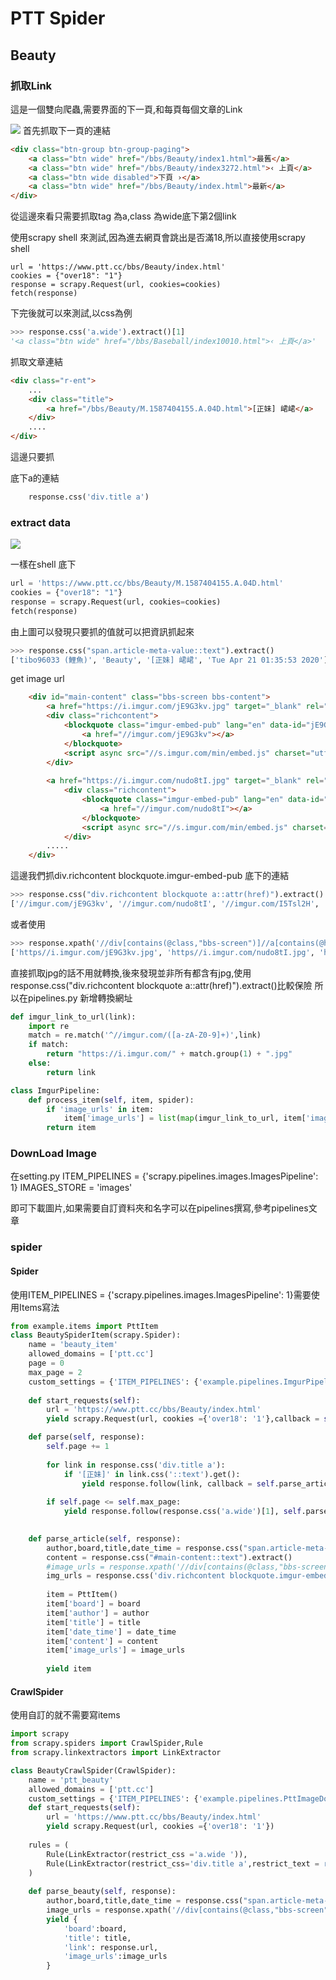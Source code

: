 # PTT Spider


## Beauty


### 抓取Link
這是一個雙向爬蟲,需要界面的下一頁,和每頁每個文章的Link

<img src = "1.PNG"></img>
首先抓取下一頁的連結

```html
<div class="btn-group btn-group-paging">
	<a class="btn wide" href="/bbs/Beauty/index1.html">最舊</a>
	<a class="btn wide" href="/bbs/Beauty/index3272.html">‹ 上頁</a>
	<a class="btn wide disabled">下頁 ›</a>
	<a class="btn wide" href="/bbs/Beauty/index.html">最新</a>
</div>
```

從這邊來看只需要抓取tag 為a,class 為wide底下第2個link


使用scrapy shell 來測試,因為進去網頁會跳出是否滿18,所以直接使用scrapy shell
```
url = 'https://www.ptt.cc/bbs/Beauty/index.html'
cookies = {"over18": "1"}
response = scrapy.Request(url, cookies=cookies)
fetch(response)
```
下完後就可以來測試,以css為例
```python
>>> response.css('a.wide').extract()[1]
'<a class="btn wide" href="/bbs/Baseball/index10010.html">‹ 上頁</a>'
```

抓取文章連結

```html
<div class="r-ent">
	...
	<div class="title">			
		<a href="/bbs/Beauty/M.1587404155.A.04D.html">[正妹] 峮峮</a>			
	</div>
	....
</div>
```
這邊只要抓<div class="title">底下a的連結
```python
    response.css('div.title a')
```

### extract data 
<img src = "2.PNG"></img>

一樣在shell 底下
```python
url = 'https://www.ptt.cc/bbs/Beauty/M.1587404155.A.04D.html'
cookies = {"over18": "1"}
response = scrapy.Request(url, cookies=cookies)
fetch(response)
```

由上圖可以發現只要抓<span clsss="article-meta-value">的值就可以把資訊抓起來
```python
>>> response.css("span.article-meta-value::text").extract()
['tibo96033 (鯉魚)', 'Beauty', '[正妹] 峮峮', 'Tue Apr 21 01:35:53 2020']
```    

get image url
```html
	<div id="main-content" class="bbs-screen bbs-content">
		<a href="https://i.imgur.com/jE9G3kv.jpg" target="_blank" rel="nofollow">https://i.imgur.com/jE9G3kv.jpg</a>
        <div class="richcontent">
            <blockquote class="imgur-embed-pub" lang="en" data-id="jE9G3kv">
                <a href="//imgur.com/jE9G3kv"></a>
            </blockquote>
            <script async src="//s.imgur.com/min/embed.js" charset="utf-8"></script>
		</div>
        
		<a href="https://i.imgur.com/nudo8tI.jpg" target="_blank" rel="nofollow">https://i.imgur.com/nudo8tI.jpg</a>
			<div class="richcontent">
				<blockquote class="imgur-embed-pub" lang="en" data-id="nudo8tI">
                    <a href="//imgur.com/nudo8tI"></a>
				</blockquote>
				<script async src="//s.imgur.com/min/embed.js" charset="utf-8"></script>
			</div>
        .....
    </div>    
```
這邊我們抓div.richcontent blockquote.imgur-embed-pub 底下的連結

```python
>>> response.css("div.richcontent blockquote a::attr(href)").extract()
['//imgur.com/jE9G3kv', '//imgur.com/nudo8tI', '//imgur.com/I5Tsl2H', '//imgur.com/yeTwTLl', '//imgur.com/5dLWpUe', '//imgur.com/NjsHGMQ', '//imgur.com/jZqQT4A']
```
或者使用
```python
>>> response.xpath('//div[contains(@class,"bbs-screen")]//a[contains(@href, ".jpg")]/@href').extract()
['https//i.imgur.com/jE9G3kv.jpg', 'https//i.imgur.com/nudo8tI.jpg', 'https//i.//imgur.com/I5Tsl2H.jpg',...
```

直接抓取jpg的話不用就轉換,後來發現並非所有都含有jpg,使用response.css("div.richcontent blockquote a::attr(href)").extract()比較保險
所以在pipelines.py 新增轉換網址

```python
def imgur_link_to_url(link):    
    import re
    match = re.match('^//imgur.com/([a-zA-Z0-9]+)',link)
    if match:
        return "https://i.imgur.com/" + match.group(1) + ".jpg"
    else:
        return link    

class ImgurPipeline:
    def process_item(self, item, spider):
        if 'image_urls' in item:
            item['image_urls'] = list(map(imgur_link_to_url, item['image_urls']))
        return item
```


### DownLoad Image
在setting.py 
ITEM_PIPELINES = {'scrapy.pipelines.images.ImagesPipeline': 1}
IMAGES_STORE = 'images'

即可下載圖片,如果需要自訂資料夾和名字可以在pipelines撰寫,參考pipelines文章


### spider

#### Spider

使用ITEM_PIPELINES = {'scrapy.pipelines.images.ImagesPipeline': 1}需要使用Items寫法

```python
from example.items import PttItem
class BeautySpiderItem(scrapy.Spider):
    name = 'beauty_item'
    allowed_domains = ['ptt.cc']  
    page = 0
    max_page = 2 
    custom_settings = {'ITEM_PIPELINES': {'example.pipelines.ImgurPipeline': 3}        
    
    def start_requests(self):  
        url = 'https://www.ptt.cc/bbs/Beauty/index.html' 
        yield scrapy.Request(url, cookies ={'over18': '1'},callback = self.parse)        

    def parse(self, response):    
        self.page += 1    
        
        for link in response.css('div.title a'):            
            if '[正妹]' in link.css('::text').get():                
                yield response.follow(link, callback = self.parse_article)          
        
        if self.page <= self.max_page:
            yield response.follow(response.css('a.wide')[1], self.parse)        
   

    def parse_article(self, response):        
        author,board,title,date_time = response.css("span.article-meta-value::text").extract()        
        content = response.css("#main-content::text").extract()
        #image_urls = response.xpath('//div[contains(@class,"bbs-screen")]//a[contains(@href, ".jpg")]/@href').extract()
        img_urls = response.css('div.richcontent blockquote.imgur-embed-pub a::attr(href)').extract()
        
        item = PttItem()        
        item['board'] = board
        item['author'] = author
        item['title'] = title
        item['date_time'] = date_time
        item['content'] = content
        item['image_urls'] = image_urls
       
        yield item    
```       


#### CrawlSpider

使用自訂的就不需要寫items
```python
import scrapy
from scrapy.spiders import CrawlSpider,Rule
from scrapy.linkextractors import LinkExtractor

class BeautyCrawlSpider(CrawlSpider):
    name = 'ptt_beauty'
    allowed_domains = ['ptt.cc']      
    custom_settings = {'ITEM_PIPELINES': {'example.pipelines.PttImageDownLoad': 800,}}        
    def start_requests(self):       
        url = 'https://www.ptt.cc/bbs/Beauty/index.html' 
        yield scrapy.Request(url, cookies ={'over18': '1'})    
       
    rules = ( 
        Rule(LinkExtractor(restrict_css ='a.wide ')),
        Rule(LinkExtractor(restrict_css='div.title a',restrict_text = r'\[正妹\].*'), callback ='parse_beauty'),
    )  
    
    def parse_beauty(self, response):          
        author,board,title,date_time = response.css("span.article-meta-value::text").extract()    
        image_urls = response.xpath('//div[contains(@class,"bbs-screen")]//a[contains(@href, ".jpg")]/@href').extract()
        yield {  
            'board':board,
            'title': title,    
            'link': response.url,
            'image_urls':image_urls
        }
```





  



















